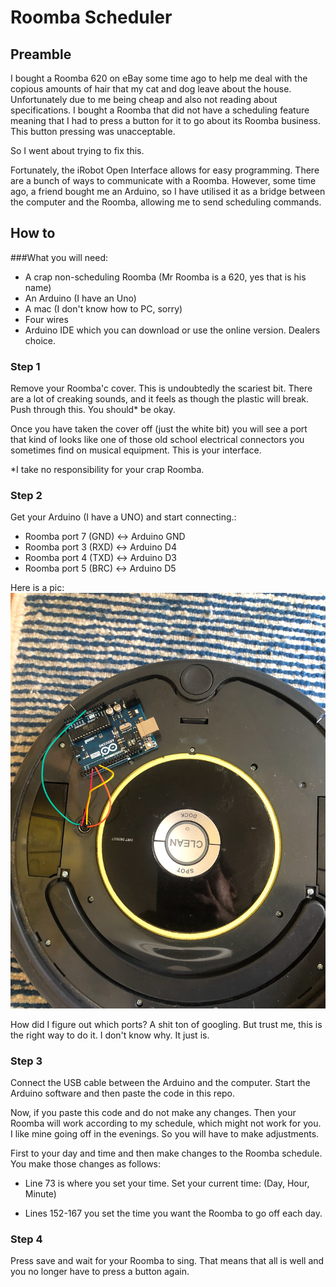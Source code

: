 # Roomba Scheduler 

## Preamble

I bought a Roomba 620 on eBay some time ago to help me deal with the copious amounts of hair that my cat and dog leave about the house. Unfortunately due to me being cheap and also not reading about specifications. I bought a Roomba that did not have a scheduling feature meaning that I had to press a button for it to go about its Roomba business. This button pressing was unacceptable. 

So I went about trying to fix this. 

Fortunately, the iRobot Open Interface allows for easy programming. There are a bunch of ways to communicate with a Roomba. However, some time ago, a friend bought me an Arduino, so I have utilised it as a bridge between the computer and the Roomba, allowing me to send scheduling commands.


## How to

###What you will need: 

* A crap non-scheduling Roomba (Mr Roomba is a 620, yes that is his name)
* An Arduino (I have an Uno)
* A mac (I don't know how to PC, sorry)
* Four wires
* Arduino IDE which you can download or use the online version. Dealers choice. 

### Step 1

Remove your Roomba'c cover. This is undoubtedly the scariest bit. There are a lot of creaking sounds, and it feels as though the plastic will break. Push through this. You should* be okay. 

Once you have taken the cover off (just the white bit) you will see a port that kind of looks like one of those old school electrical connectors you sometimes find on musical equipment. This is your interface. 

*I take no responsibility for your crap Roomba. 

### Step 2

Get your Arduino (I have a UNO) and start connecting.: 

* Roomba port 7 (GND) <-> Arduino GND
* Roomba port 3 (RXD) <-> Arduino D4
* Roomba port 4 (TXD) <-> Arduino D3
* Roomba port 5 (BRC) <-> Arduino D5

Here is a pic: ![roomba interface](images/roomba.png)

How did I figure out which ports? A shit ton of googling. But trust me, this is the right way to do it. I don't know why. It just is. 

### Step 3


Connect the USB cable between the Arduino and the computer.
Start the Arduino software and then paste the code in this repo.

Now, if you paste this code and do not make any changes. Then your Roomba will work according to my schedule, which might not work for you. I like mine going off in the evenings. So you will have to make adjustments. 

First to your day and time and then make changes to the Roomba schedule. You make those changes as follows:  

* Line 73 is where you set your time. Set your current time: (Day, Hour, Minute)

* Lines 152-167 you set the time you want the Roomba to go off each day. 

### Step 4

Press save and wait for your Roomba to sing. That means that all is well and you no longer have to press a button again. 